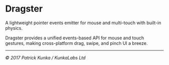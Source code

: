 # Dragster

A lightweight pointer events emitter for mouse and multi-touch with built-in physics.

Dragster provides a unified events-based API for mouse and touch gestures, making cross-platform drag, swipe, and pinch UI a breeze.

---
*&copy; 2017 Patrick Kunka / KunkaLabs Ltd*
